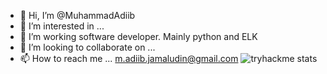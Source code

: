 - 👋 Hi, I’m @MuhammadAdiib
- 👀 I’m interested in ...
- 🌱 I’m working software developer. Mainly python and ELK
- 💞️ I’m looking to collaborate on ...
- 📫 How to reach me ...
m.adiib.jamaludin@gmail.com
![tryhackme stats](https://raw.githubusercontent.com/firexfliex/firexfliex/master/assets/thm_propic.png)


<!---
vorschit/vorschit is a ✨ special ✨ repository because its `README.md` (this file) appears on your GitHub profile.
You can click the Preview link to take a look at your changes.
--->
